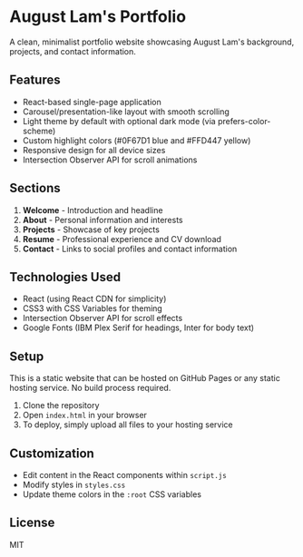 # August Lam's Portfolio

A clean, minimalist portfolio website showcasing August Lam's background, projects, and contact information.

## Features

- React-based single-page application
- Carousel/presentation-like layout with smooth scrolling
- Light theme by default with optional dark mode (via prefers-color-scheme)
- Custom highlight colors (#0F67D1 blue and #FFD447 yellow)
- Responsive design for all device sizes
- Intersection Observer API for scroll animations

## Sections

1. **Welcome** - Introduction and headline
2. **About** - Personal information and interests
3. **Projects** - Showcase of key projects
4. **Resume** - Professional experience and CV download
5. **Contact** - Links to social profiles and contact information

## Technologies Used

- React (using React CDN for simplicity)
- CSS3 with CSS Variables for theming
- Intersection Observer API for scroll effects
- Google Fonts (IBM Plex Serif for headings, Inter for body text)

## Setup

This is a static website that can be hosted on GitHub Pages or any static hosting service. No build process required.

1. Clone the repository
2. Open `index.html` in your browser
3. To deploy, simply upload all files to your hosting service

## Customization

- Edit content in the React components within `script.js`
- Modify styles in `styles.css`
- Update theme colors in the `:root` CSS variables

## License

MIT 